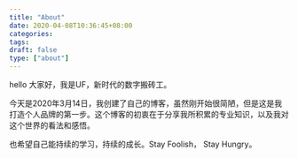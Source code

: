 ```yaml
---
title: "About"
date: 2020-04-08T10:36:45+08:00
categories:
tags:
draft: false
type: ["about"]
---
```


hello 大家好，我是UF，新时代的数字搬砖工。

今天是2020年3月14日，我创建了自己的博客，虽然刚开始很简陋，但是这是我打造个人品牌的第一步。这个博客的初衷在于分享我所积累的专业知识，以及我对这个世界的看法和感悟。

也希望自己能持续的学习，持续的成长。Stay Foolish， Stay Hungry。